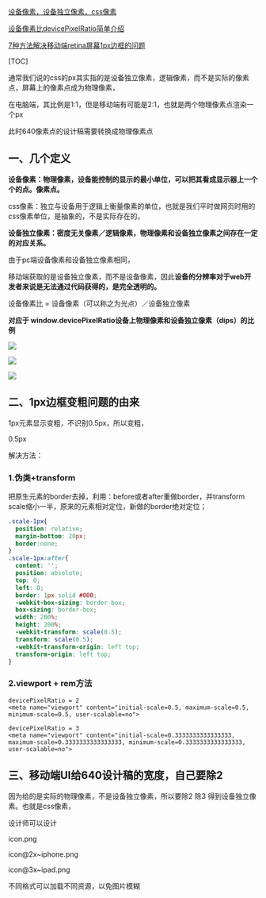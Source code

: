 [设备像素，设备独立像素，css像素](http://yunkus.com/physical-pixel-device-independent-pixels/)

[设备像素比devicePixelRatio简单介绍](http://www.zhangxinxu.com/wordpress/2012/08/window-devicepixelratio/)

[7种方法解决移动端retina屏幕1px边框的问题](http://www.jianshu.com/p/7e63f5a32636)



[TOC]



通常我们说的css的px其实指的是设备独立像素，逻辑像素，而不是实际的像素点，屏幕上的像素点成为物理像素，

在电脑端，其比例是1:1，但是移动端有可能是2:1，也就是两个物理像素点渲染一个px

此时640像素点的设计稿需要转换成物理像素点

## 一、几个定义

**设备像素：物理像素，设备能控制的显示的最小单位，可以把其看成显示器上一个个的点。像素点。**

css像素：独立与设备用于逻辑上衡量像素的单位，也就是我们平时做网页时用的css像素单位，是抽象的，不是实际存在的。

**设备独立像素：密度无关像素／逻辑像素，物理像素和设备独立像素之间存在一定的对应关系。**



由于pc端设备像素和设备独立像素相同，

移动端获取的是设备独立像素，而不是设备像素，因此**设备的分辨率对于web开发者来说是无法通过代码获得的，是完全透明的。**



设备像素比 = 设备像素（可以称之为光点）／设备独立像素

**对应于 window.devicePixelRatio设备上物理像素和设备独立像素（dips）的比例**

![](http://yunkus.com/wp-content/uploads/2016/07/physical-pixel-device-independent-pixels-1.png)

![](http://yunkus.com/wp-content/uploads/2016/07/physical-pixel-device-independent-pixels-2.png)

![](http://yunkus.com/wp-content/uploads/2016/07/physical-pixel-device-independent-pixels-3.png)

## 二、1px边框变粗问题的由来

1px元素显示变粗，不识别0.5px，所以变粗，

0.5px

解决方法：

### 1.伪类+transform

把原生元素的border去掉，利用：before或者after重做border，并transform scale缩小一半，原来的元素相对定位，新做的border绝对定位；

```css
.scale-1px{
  position: relative;
  margin-bottom: 20px;
  border:none;
}
.scale-1px:after{
  content: '';
  position: absolute;
  top: 0;
  left: 0;
  border: 1px solid #000;
  -webkit-box-sizing: border-box;
  box-sizing: border-box;
  width: 200%;
  height: 200%;
  -webkit-transform: scale(0.5);
  transform: scale(0.5);
  -webkit-transform-origin: left top;
  transform-origin: left top;
}
```

### 2.viewport + rem方法

```
devicePixelRatio = 2
<meta name="viewport" content="initial-scale=0.5, maximum-scale=0.5, minimum-scale=0.5, user-scalable=no">

devicePixelRatio = 3
<meta name="viewport" content="initial-scale=0.3333333333333333, maximum-scale=0.3333333333333333, minimum-scale=0.3333333333333333, user-scalable=no">
```



## 三、移动端UI给640设计稿的宽度，自己要除2

因为给的是实际的物理像素，不是设备独立像素，所以要除2 除3 得到设备独立像素。也就是css像素，

设计师可以设计

icon.png          

icon@2x~iphone.png

icon@3x~ipad.png

不同格式可以加载不同资源，以免图片模糊